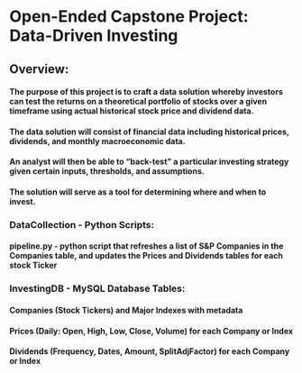 # Open-Ended Capstone Project: Data-Driven Investing

## Overview:
#### The purpose of this project is to craft a data solution whereby investors can test the returns on a theoretical portfolio of stocks over a given timeframe using actual historical stock price and dividend data. 
#### The data solution will consist of financial data including historical prices, dividends, and monthly macroeconomic data. 
#### An analyst will then be able to “back-test” a particular investing strategy given certain inputs, thresholds, and assumptions. 
#### The solution will serve as a tool for determining where and when to invest. 

### **DataCollection** - Python Scripts:
#### **pipeline.py** - python script that refreshes a list of S&P Companies in the Companies table, and updates the Prices and Dividends tables for each stock Ticker

### **InvestingDB** - MySQL Database Tables:
#### **Companies** (Stock Tickers) and Major Indexes with metadata
#### **Prices** (Daily: Open, High, Low, Close, Volume) for each Company or Index
#### **Dividends** (Frequency, Dates, Amount, SplitAdjFactor) for each Company or Index





